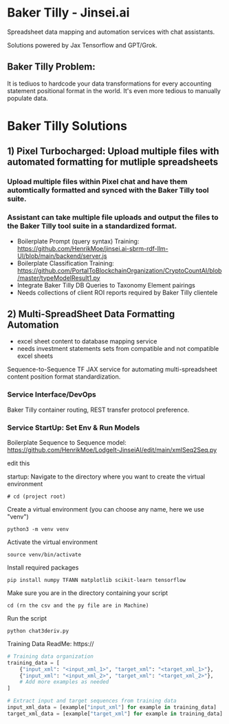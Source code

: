 # Baker Tilly - Jinsei.ai

Spreadsheet data mapping and automation services with chat assistants.

Solutions powered by Jax Tensorflow and GPT/Grok. 

## Baker Tilly Problem:

It is tediuos to hardcode your data transformations for every accounting statement positional format in the world. It's even more tedious to manually populate data. 

# Baker Tilly Solutions 

## 1) Pixel Turbocharged: Upload multiple files with automated formatting for mutliple spreadsheets

### Upload multiple files within Pixel chat and have them automtically formatted and synced with the Baker Tilly tool suite. 

### Assistant can take multiple file uploads and output the files to the Baker Tilly tool suite in a standardized format.

- Boilerplate Prompt (query syntax) Training: https://github.com/HenrikMoe/jinsei.ai-sbrm-rdf-llm-UI/blob/main/backend/server.js
- Boilerplate Classification Training: https://github.com/PortalToBlockchainOrganization/CryptoCountAI/blob/master/typeModelResult1.py
- Integrate Baker Tilly DB Queries to Taxonomy Element pairings 
- Needs collections of client ROI reports required by Baker Tilly clientele


## 2) Multi-SpreadSheet Data Formatting Automation

- excel sheet content to database mapping service 
- needs investment statements sets from compatible and not compatible excel sheets 

Sequence-to-Sequence TF JAX service for automating multi-spreadsheet content position format standardization.

### Service Interface/DevOps

Baker Tilly container routing, REST transfer protocol preference.  

### Service StartUp: Set Env & Run Models

Boilerplate Sequence to Sequence model: https://github.com/HenrikMoe/LodgeIt-JinseiAI/edit/main/xmlSeq2Seq.py

edit this

startup:
Navigate to the directory where you want to create the virtual environment
```linux
# cd (project root) 
```
Create a virtual environment (you can choose any name, here we use "venv")
```linux
python3 -m venv venv
```

Activate the virtual environment
```linux
source venv/bin/activate
```

Install required packages
```linux
pip install numpy TFANN matplotlib scikit-learn tensorflow
```

Make sure you are in the directory containing your script
```linux
cd (rn the csv and the py file are in Machine)
```
Run the script
```linux
python chat3deriv.py
```

Training Data ReadMe: https://

```python
# Training data organization
training_data = [
    {"input_xml": "<input_xml_1>", "target_xml": "<target_xml_1>"},
    {"input_xml": "<input_xml_2>", "target_xml": "<target_xml_2>"},
    # Add more examples as needed
]

# Extract input and target sequences from training data
input_xml_data = [example["input_xml"] for example in training_data]
target_xml_data = [example["target_xml"] for example in training_data]

```




